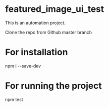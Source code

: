 # featured_image_ui_test
 This is an automation project.

Clone the repo from Github master branch
# For installation
npm i --save-dev

# For running the project 
npm test
